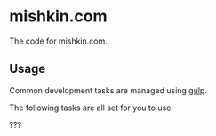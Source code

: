 # mishkin.com

The code for mishkin.com.


## Usage

Common development tasks are managed using [gulp](https://github.com/gulpjs/gulp).

The following tasks are all set for you to use:

???
